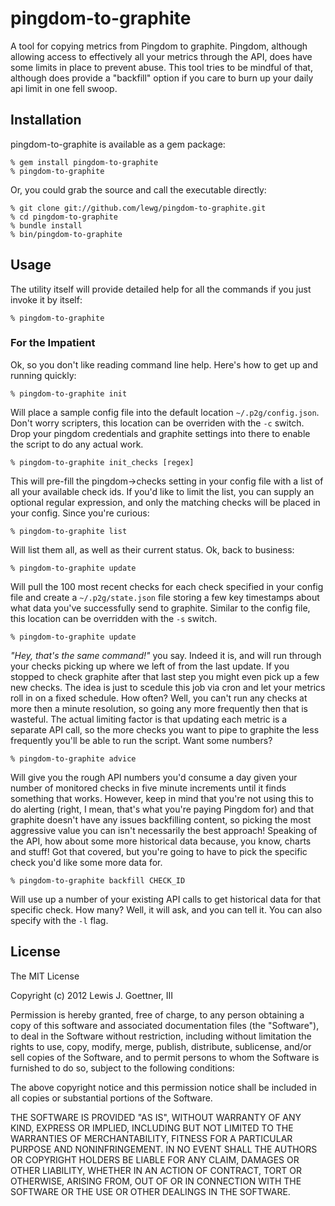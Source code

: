 # pingdom-to-graphite

A tool for copying metrics from Pingdom to graphite. Pingdom, although allowing
access to effectively all your metrics through the API, does have some limits in
place to prevent abuse. This tool tries to be mindful of that, although does
provide a "backfill" option if you care to burn up your daily api limit in one
fell swoop.

## Installation

pingdom-to-graphite is available as a gem package:

    % gem install pingdom-to-graphite
    % pingdom-to-graphite

Or, you could grab the source and call the executable directly:

    % git clone git://github.com/lewg/pingdom-to-graphite.git
    % cd pingdom-to-graphite
    % bundle install
    % bin/pingdom-to-graphite

## Usage

The utility itself will provide detailed help for all the commands if you just
invoke it by itself:

    % pingdom-to-graphite

### For the Impatient

Ok, so you don't like reading command line help. Here's how to get up and
running quickly:

    % pingdom-to-graphite init

Will place a sample config file into the default location `~/.p2g/config.json`.
Don't worry scripters, this location can be overriden with the `-c` switch. Drop
your pingdom credentials and graphite settings into there to enable the script
to do any actual work.

    % pingdom-to-graphite init_checks [regex]

This will pre-fill the pingdom->checks setting in your config file with a list
of all your available check ids. If you'd like to limit the list, you can supply an optional regular expression, and only the matching checks will be placed in your config. Since you're curious:

    % pingdom-to-graphite list

Will list them all, as well as their current status. Ok, back to business:

    % pingdom-to-graphite update

Will pull the 100 most recent checks for each check specified in your config
file and create a  `~/.p2g/state.json` file storing a few key timestamps about
what data you've successfully send to graphite. Similar to the config file, this
location can be overridden with the `-s` switch.

    % pingdom-to-graphite update

*"Hey, that's the same command!"* you say. Indeed it is, and will run through your
checks picking up where we left of from the last update. If you stopped to check
graphite after that last step you might even pick up a few new checks. The idea
is just to scedule this job via cron and let  your metrics roll in on a fixed
schedule. How often? Well, you can't run any checks at more then  a minute
resolution, so going any more frequently then that is wasteful. The actual
limiting factor is that updating each metric is a separate API call, so the more
checks you want to pipe to graphite the less frequently you'll be able to run
the script. Want some numbers?

    % pingdom-to-graphite advice

Will give you the rough API numbers you'd consume a day given your number of
monitored checks in five minute increments until it finds something that works.
However, keep in mind that you're not using this to do alerting (right, I mean,
that's what you're paying Pingdom for) and that graphite  doesn't have any
issues backfilling content, so picking the most aggressive value you can isn't
necessarily the best approach! Speaking of the API, how about some more historical
data because, you know, charts and stuff! Got that covered, but you're going to have
to pick the specific check you'd like some more data for.

    % pingdom-to-graphite backfill CHECK_ID

Will use up a number of your existing API calls to get historical data for that specific
check. How many? Well, it will ask, and you can tell it. You can also specify with the 
`-l` flag. 

## License

The MIT License

Copyright (c) 2012 Lewis J. Goettner, III

Permission is hereby granted, free of charge, to any person obtaining a copy
of this software and associated documentation files (the "Software"), to deal
in the Software without restriction, including without limitation the rights
to use, copy, modify, merge, publish, distribute, sublicense, and/or sell
copies of the Software, and to permit persons to whom the Software is
furnished to do so, subject to the following conditions:

The above copyright notice and this permission notice shall be included in
all copies or substantial portions of the Software.

THE SOFTWARE IS PROVIDED "AS IS", WITHOUT WARRANTY OF ANY KIND, EXPRESS OR
IMPLIED, INCLUDING BUT NOT LIMITED TO THE WARRANTIES OF MERCHANTABILITY,
FITNESS FOR A PARTICULAR PURPOSE AND NONINFRINGEMENT. IN NO EVENT SHALL THE
AUTHORS OR COPYRIGHT HOLDERS BE LIABLE FOR ANY CLAIM, DAMAGES OR OTHER
LIABILITY, WHETHER IN AN ACTION OF CONTRACT, TORT OR OTHERWISE, ARISING FROM,
OUT OF OR IN CONNECTION WITH THE SOFTWARE OR THE USE OR OTHER DEALINGS IN
THE SOFTWARE.

